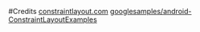 #Credits
[constraintlayout.com](https://constraintlayout.com/)
[googlesamples/android-ConstraintLayoutExamples](https://github.com/googlesamples/android-ConstraintLayoutExamples)